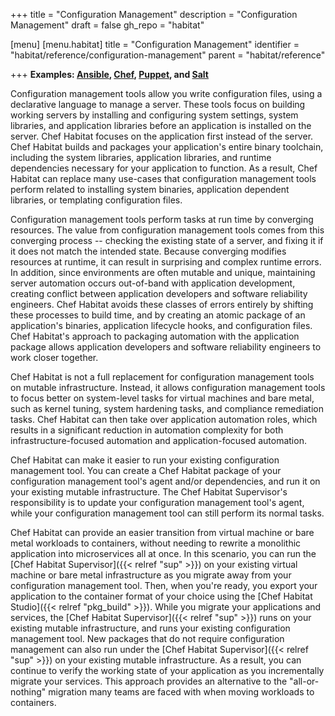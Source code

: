 +++
title = "Configuration Management"
description = "Configuration Management"
draft = false
gh_repo = "habitat"

[menu]
  [menu.habitat]
    title = "Configuration Management"
    identifier = "habitat/reference/configuration-management"
    parent = "habitat/reference"

+++
**Examples: [Ansible](https://www.ansible.com/), [Chef](https://www.chef.io/products/chef-infra), [Puppet](https://puppet.com/), and [Salt](https://saltstack.com/)**

Configuration management tools allow you write configuration files, using a declarative language to manage a server. These tools focus on building working servers by installing and configuring system settings, system libraries, and application libraries before an application is installed on the server. Chef Habitat focuses on the application first instead of the server. Chef Habitat builds and packages your application's entire binary toolchain, including the system libraries, application libraries, and runtime dependencies necessary for your application to function. As a result, Chef Habitat can replace many use-cases that configuration management tools perform related to installing system binaries, application dependent libraries, or templating configuration files.

Configuration management tools perform tasks at run time by converging resources. The value from configuration management tools comes from this converging process -- checking the existing state of a server, and fixing it if it does not match the intended state. Because converging modifies resources at runtime, it can result in surprising and complex runtime errors. In addition, since environments are often mutable and unique, maintaining server automation occurs out-of-band with application development, creating conflict between application developers and software reliability engineers. Chef Habitat avoids these classes of errors entirely by shifting these processes to build time, and by creating an atomic package of an application's binaries, application lifecycle hooks, and configuration files. Chef Habitat's approach to packaging automation with the application package allows application developers and software reliability engineers to work closer together.

Chef Habitat is not a full replacement for configuration management tools on mutable infrastructure. Instead, it allows configuration management tools to focus better on system-level tasks for virtual machines and bare metal, such as kernel tuning, system hardening tasks, and compliance remediation tasks. Chef Habitat can then take over application automation roles, which results in a significant reduction in automation complexity for both infrastructure-focused automation and application-focused automation.

Chef Habitat can make it easier to run your existing configuration management tool. You can create a Chef Habitat package of your configuration management tool's agent and/or dependencies, and run it on your existing mutable infrastructure. The Chef Habitat Supervisor's responsibility is to update your configuration management tool's agent, while your configuration management tool can still perform its normal tasks.

Chef Habitat can provide an easier transition from virtual machine or bare metal workloads to containers, without needing to rewrite a monolithic application into microservices all at once. In this scenario, you can run the [Chef Habitat Supervisor]({{< relref "sup" >}}) on your existing virtual machine or bare metal infrastructure as you migrate away from your configuration management tool. Then, when you're ready, you export your application to the container format of your choice using the [Chef Habitat Studio]({{< relref "pkg_build" >}}). While you migrate your applications and services, the [Chef Habitat Supervisor]({{< relref "sup" >}}) runs on your existing mutable infrastructure, and runs your existing configuration management tool. New packages that do not require configuration management can also run under the [Chef Habitat Supervisor]({{< relref "sup" >}}) on your existing mutable infrastructure. As a result, you can continue to verify the working state of your application as you incrementally migrate your services. This approach provides an alternative to the "all-or-nothing" migration many teams are faced with when moving workloads to containers.
